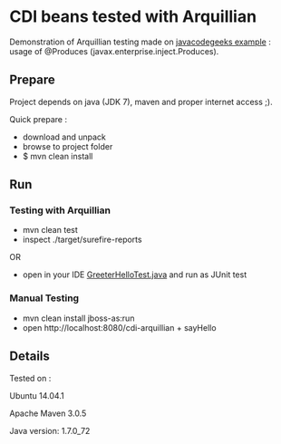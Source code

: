 # CDI beans tested with Arquillian
Demonstration of Arquillian testing made on [javacodegeeks example](http://www.javacodegeeks.com/2013/06/java-ee-cdi-programmatic-dependency-disambiguation-example-injection-point-inspection.html) : usage of @Produces (javax.enterprise.inject.Produces).

## Prepare
Project depends on java (JDK 7), maven and proper internet access ;).

Quick prepare :
- download and unpack 
- browse to project folder
- $ mvn clean install

## Run

### Testing with Arquillian

- mvn clean test
- inspect ./target/surefire-reports

OR

- open in your IDE [GreeterHelloTest.java](src/test/java/com/javacodegeeks/snippets/enterprise/cdibeans/GreeterHelloTest.java) and run as JUnit test

### Manual Testing

- mvn clean install jboss-as:run
- open http://localhost:8080/cdi-arquillian + sayHello

## Details

Tested on :

Ubuntu 14.04.1

Apache Maven 3.0.5

Java version: 1.7.0_72

